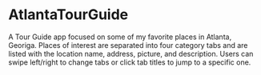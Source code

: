 # AtlantaTourGuide

A Tour Guide app focused on some of my favorite places in Atlanta, Georiga. Places of interest are separated into 
four category tabs and are listed with the location name, address, picture, and description. Users can swipe left/right 
to change tabs or click tab titles to jump to a specific one.
